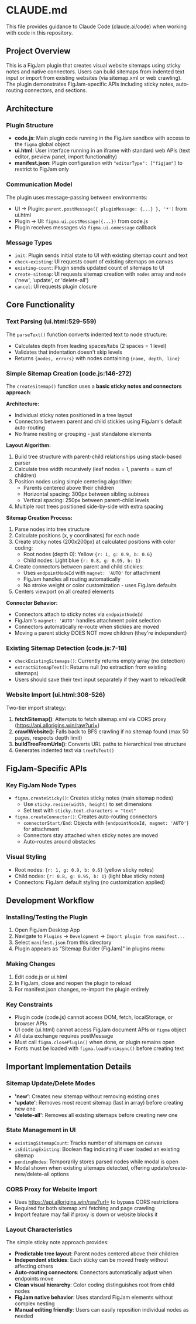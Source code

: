 # CLAUDE.md

This file provides guidance to Claude Code (claude.ai/code) when working with code in this repository.

## Project Overview

This is a FigJam plugin that creates visual website sitemaps using sticky notes and native connectors. Users can build sitemaps from indented text input or import from existing websites (via sitemap.xml or web crawling). The plugin demonstrates FigJam-specific APIs including sticky notes, auto-routing connectors, and sections.

## Architecture

### Plugin Structure
- **code.js**: Main plugin code running in the FigJam sandbox with access to the `figma` global object
- **ui.html**: User interface running in an iframe with standard web APIs (text editor, preview panel, import functionality)
- **manifest.json**: Plugin configuration with `"editorType": ["figjam"]` to restrict to FigJam only

### Communication Model
The plugin uses message-passing between environments:
- UI → Plugin: `parent.postMessage({ pluginMessage: {...} }, '*')` from ui.html
- Plugin → UI: `figma.ui.postMessage({...})` from code.js
- Plugin receives messages via `figma.ui.onmessage` callback

### Message Types
- `init`: Plugin sends initial state to UI with existing sitemap count and text
- `check-existing`: UI requests count of existing sitemaps on canvas
- `existing-count`: Plugin sends updated count of sitemaps to UI
- `create-sitemap`: UI requests sitemap creation with `nodes` array and `mode` ('new', 'update', or 'delete-all')
- `cancel`: UI requests plugin closure

## Core Functionality

### Text Parsing (ui.html:529-559)
The `parseText()` function converts indented text to node structure:
- Calculates depth from leading spaces/tabs (2 spaces = 1 level)
- Validates that indentation doesn't skip levels
- Returns `{nodes, errors}` with nodes containing `{name, depth, line}`

### Simple Sitemap Creation (code.js:146-272)
The `createSitemap()` function uses a **basic sticky notes and connectors approach**:

**Architecture:**
- Individual sticky notes positioned in a tree layout
- Connectors between parent and child stickies using FigJam's default auto-routing
- No frame nesting or grouping - just standalone elements

**Layout Algorithm:**
1. Build tree structure with parent-child relationships using stack-based parser
2. Calculate tree width recursively (leaf nodes = 1, parents = sum of children)
3. Position nodes using simple centering algorithm:
   - Parents centered above their children
   - Horizontal spacing: 300px between sibling subtrees
   - Vertical spacing: 250px between parent-child levels
4. Multiple root trees positioned side-by-side with extra spacing

**Sitemap Creation Process:**
1. Parse nodes into tree structure
2. Calculate positions (x, y coordinates) for each node
3. Create sticky notes (200x200px) at calculated positions with color coding:
   - Root nodes (depth 0): Yellow `{r: 1, g: 0.9, b: 0.6}`
   - Child nodes: Light blue `{r: 0.8, g: 0.95, b: 1}`
4. Create connectors between parent and child stickies:
   - Uses `endpointNodeId` with `magnet: 'AUTO'` for attachment
   - FigJam handles all routing automatically
   - No stroke weight or color customization - uses FigJam defaults
5. Centers viewport on all created elements

**Connector Behavior:**
- Connectors attach to sticky notes via `endpointNodeId`
- FigJam's `magnet: 'AUTO'` handles attachment point selection
- Connectors automatically re-route when stickies are moved
- Moving a parent sticky DOES NOT move children (they're independent)

### Existing Sitemap Detection (code.js:7-18)
- `checkExistingSitemaps()`: Currently returns empty array (no detection)
- `extractSitemapText()`: Returns null (no extraction from existing sitemaps)
- Users should save their text input separately if they want to reload/edit

### Website Import (ui.html:308-526)
Two-tier import strategy:
1. **fetchSitemap()**: Attempts to fetch sitemap.xml via CORS proxy (https://api.allorigins.win/raw?url=)
2. **crawlWebsite()**: Falls back to BFS crawling if no sitemap found (max 50 pages, respects depth limit)
3. **buildTreeFromUrls()**: Converts URL paths to hierarchical tree structure
4. Generates indented text via `treeToText()`

## FigJam-Specific APIs

### Key FigJam Node Types
- `figma.createSticky()`: Creates sticky notes (main sitemap nodes)
  - Use `sticky.resize(width, height)` to set dimensions
  - Set text with `sticky.text.characters = "text"`
- `figma.createConnector()`: Creates auto-routing connectors
  - `connectorStart/End`: Objects with `{endpointNodeId, magnet: 'AUTO'}` for attachment
  - Connectors stay attached when sticky notes are moved
  - Auto-routes around obstacles

### Visual Styling
- Root nodes: `{r: 1, g: 0.9, b: 0.6}` (yellow sticky notes)
- Child nodes: `{r: 0.8, g: 0.95, b: 1}` (light blue sticky notes)
- Connectors: FigJam default styling (no customization applied)

## Development Workflow

### Installing/Testing the Plugin
1. Open FigJam Desktop App
2. Navigate to `Plugins` → `Development` → `Import plugin from manifest...`
3. Select `manifest.json` from this directory
4. Plugin appears as "Sitemap Builder (FigJam)" in plugins menu

### Making Changes
1. Edit code.js or ui.html
2. In FigJam, close and reopen the plugin to reload
3. For manifest.json changes, re-import the plugin entirely

### Key Constraints
- Plugin code (code.js) cannot access DOM, fetch, localStorage, or browser APIs
- UI code (ui.html) cannot access FigJam document APIs or `figma` object
- All data exchange requires postMessage
- Must call `figma.closePlugin()` when done, or plugin remains open
- Fonts must be loaded with `figma.loadFontAsync()` before creating text

## Important Implementation Details

### Sitemap Update/Delete Modes
- **'new'**: Creates new sitemap without removing existing ones
- **'update'**: Removes most recent sitemap (last in array) before creating new one
- **'delete-all'**: Removes all existing sitemaps before creating new one

### State Management in UI
- `existingSitemapCount`: Tracks number of sitemaps on canvas
- `isEditingExisting`: Boolean flag indicating if user loaded an existing sitemap
- `pendingNodes`: Temporarily stores parsed nodes while modal is open
- Modal shown when existing sitemaps detected, offering update/create-new/delete-all options

### CORS Proxy for Website Import
- Uses https://api.allorigins.win/raw?url= to bypass CORS restrictions
- Required for both sitemap.xml fetching and page crawling
- Import feature may fail if proxy is down or website blocks it

### Layout Characteristics
The simple sticky note approach provides:
- **Predictable tree layout**: Parent nodes centered above their children
- **Independent stickies**: Each sticky can be moved freely without affecting others
- **Auto-routing connectors**: Connectors automatically adjust when endpoints move
- **Clean visual hierarchy**: Color coding distinguishes root from child nodes
- **FigJam native behavior**: Uses standard FigJam elements without complex nesting
- **Manual editing friendly**: Users can easily reposition individual nodes as needed
